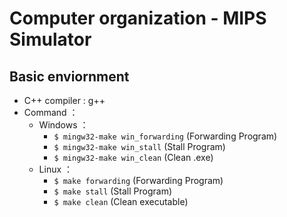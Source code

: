 # Computer organization - MIPS Simulator

## Basic enviornment
* C++ compiler : g++
* Command ：
    * Windows ：
        * ```$ mingw32-make win_forwarding```   (Forwarding Program)
        * ```$ mingw32-make win_stall```        (Stall Program)
        * ```$ mingw32-make win_clean```            (Clean .exe)
    * Linux ：
        * ```$ make forwarding```       (Forwarding Program)
        * ```$ make stall```            (Stall Program)
        * ```$ make clean```            (Clean executable)